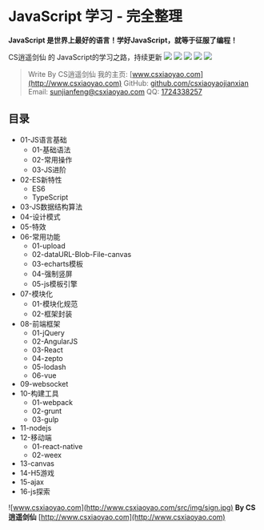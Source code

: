 # JavaScript 学习 - 完全整理
**JavaScript 是世界上最好的语言！学好JavaScript，就等于征服了编程！**

CS逍遥剑仙 的 JavaScript的学习之路，持续更新   [![](
https://img.shields.io/badge/author-csxiaoyao-brightgreen.svg)](http://www.csxiaoyao.com)  [![](https://img.shields.io/github/issues/csxiaoyaojianxian/JavaScriptStudy.svg)](https://github.com/csxiaoyaojianxian/JavaScriptStudy/issues)   [![](https://img.shields.io/github/forks/csxiaoyaojianxian/JavaScriptStudy.svg)](https://github.com/csxiaoyaojianxian/JavaScriptStudy/fork)   [![](https://img.shields.io/github/stars/csxiaoyaojianxian/JavaScriptStudy.svg)](https://github.com/csxiaoyaojianxian/JavaScriptStudy/star)   [![](https://img.shields.io/github/license/csxiaoyaojianxian/JavaScriptStudy.svg)](https://github.com/csxiaoyaojianxian/JavaScriptStudy/blob/master/LICENSE)

> Write By CS逍遥剑仙
> 我的主页: [www.csxiaoyao.com](http://www.csxiaoyao.com)
> GitHub: [github.com/csxiaoyaojianxian](https://github.com/csxiaoyaojianxian)
> Email: sunjianfeng@csxiaoyao.com
> QQ: [1724338257](wpa.qq.com/msgrd?uin=1724338257&site=qq&menu=yes)

## 目录
* 01-JS语言基础
  + 01-基础语法
  + 02-常用操作
  + 03-JS进阶
* 02-ES新特性
  + ES6
  + TypeScript
* 03-JS数据结构算法
* 04-设计模式
* 05-特效
* 06-常用功能
  + 01-upload
  + 02-dataURL-Blob-File-canvas
  + 03-echarts模板
  + 04-强制竖屏
  + 05-js模板引擎
* 07-模块化
  + 01-模块化规范
  + 02-框架封装
* 08-前端框架
  + 01-jQuery
  + 02-AngularJS
  + 03-React
  + 04-zepto
  + 05-lodash
  + 06-vue
* 09-websocket
* 10-构建工具
  + 01-webpack
  + 02-grunt
  + 03-gulp
* 11-nodejs
* 12-移动端
  + 01-react-native
  + 02-weex
* 13-canvas
* 14-H5游戏
* 15-ajax
* 16-js探索



![www.csxiaoyao.com](http://www.csxiaoyao.com/src/img/sign.jpg)
**By CS逍遥剑仙**
[http://www.csxiaoyao.com](http://www.csxiaoyao.com)